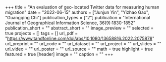 +++
title = "An evaluation of geo-located Twitter data for measuring human migration"
date = "2022-06-15"
authors = ["Junjun Yin", "Yizhao Gao", "Guangqing Chi"]
publication_types = ["2"]
publication = "International Journal of Geographical Information Science, 36(9):1830-1852"
publication_short = ""
abstract_short = ""
image_preview = ""
selected = true
projects = []
tags = []
url_pdf = "https://www.tandfonline.com/doi/abs/10.1080/13658816.2022.2075878"
url_preprint = ""
url_code = ""
url_dataset = ""
url_project = ""
url_slides = ""
url_video = ""
url_poster = ""
url_source = ""
math = true
highlight = true
featured = true
[header]
image = ""
caption = ""
+++